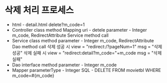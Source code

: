 # 삭제 처리 프로세스
* html - detail.html
       delete?m_code=1
* Controller class method
       Mapping uri - detele
       parameter - Integer m_code, RedirectAttribute
  	Service method call
* Service class method
       parameter - Integer m_code, RedirectAttribute
	Dao method call
	삭제 성공 시 view = "redirect:/?pageNum=1"
		    msg = "삭제 성공"
	삭제 실패 시 view = "redirect:detail?m_code="+m_code
		    msg = "삭제 실패"
* Dao interface method
       parameter - Integer m_code
* Mapper 
       parameterType - Integer
       SQL - DELETE FROM movietbl WHERE m_code=#{m_code}       
